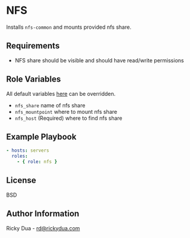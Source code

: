 # NFS

Installs `nfs-common` and mounts provided nfs share.

## Requirements

- NFS share should be visible and should have read/write permissions

## Role Variables

All default variables [here](./defaults/main.yml) can be overridden.

- `nfs_share` name of nfs share
- `nfs_mountpoint` where to mount nfs share
- `nfs_host` (Required) where to find nfs share

## Example Playbook

```yml
- hosts: servers
  roles:
    - { role: nfs }
```

## License

BSD

## Author Information

Ricky Dua - rd@rickydua.com
